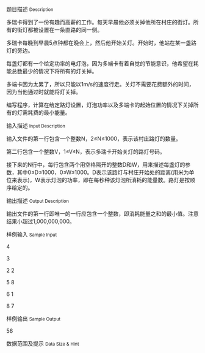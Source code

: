 <div class="panel panel-default">
<div class="area-title">
<span>
题目描述
<small>Description</small>
</span></div>
<div class="panel-body">

<p>多瑞卡得到了一份有趣而高薪的工作。每天早晨他必须关掉他所在村庄的街灯。所有的街灯都被设置在一条直路的同一侧。</p>
<p>多瑞卡每晚到早晨5点钟都在晚会上，然后他开始关灯。开始时，他站在某一盏路灯的旁边。</p>
<p>每盏灯都有一个给定功率的电灯泡，因为多端卡有着自觉的节能意识，他希望在耗能总数最少的情况下将所有的灯关掉。</p>
<p>多端卡因为太累了，所以只能以1m/s的速度行走。关灯不需要花费额外的时间，因为当他通过时就能将灯关掉。</p>
<p>编写程序，计算在给定路灯设置，灯泡功率以及多端卡的起始位置的情况下关掉所有的灯需耗费的最小能量。</p>

</div>
</div>

<div class="panel panel-default">
<div class="area-title">
<span>
输入描述
<small>Input Description</small>
</span></div>
<div class="panel-body">
<p>输入文件的第一行包含一个整数N，2≤N≤1000，表示该村庄路灯的数量。</p>
<p>第二行包含一个整数V，1≤V≤N，表示多瑞卡开始关灯的路灯号码。</p>
<p>接下来的N行中，每行包含两个用空格隔开的整数D和W，用来描述每盏灯的参数，其中0≤D≤1000，0≤W≤1000。D表示该路灯与村庄开始处的距离(用米为单位来表示)，W表示灯泡的功率，即在每秒种该灯泡所消耗的能量数。路灯是按顺序给定的。</p>

</div>
</div>
<div  class="panel panel-default">
<div class="area-title">
<span>
输出描述
<small>Output Description</small>
</span></div>
<div class="panel-body">

<p class="p0">输出文件的第一行即唯一的一行应包含一个整数，即消耗能量之和的最小值。注意结果小超过1,000,000,000。</p>

</div>
</div>


<div class="panel panel-default">
<div class="area-title">
<span>
样例输入
<small>Sample Input</small>
</span></div>
<div class="panel-body">
<p>4</p>
<p>3</p>
<p>2 2</p>
<p>5 8</p>
<p>6 1</p>
<p>8 7</p>

</div>
</div>

<div class="panel panel-default">
<div class="area-title">
<span>
样例输出
<small>Sample Output</small>
</span></div>
<div class="panel-body">
<p>56</p>

</div>
</div>

<div class="panel panel-default">
<div class="area-title">
<span>
数据范围及提示
<small>Data Size & Hint</small>
</span></div>
<div class="panel-body">

</div>
</div>